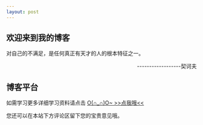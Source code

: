 ```yaml
---
layout: post
---
```


## 欢迎来到我的博客
对自己的不满足，是任何真正有天才的人的根本特征之一。    
<p style="text-align:right">------------------契诃夫</p>


## 博客平台

如需学习更多详细学习资料请点击 [O(∩_∩)O~    >>点我哦<<](http://www.suiblog.com/)

您还可以在本站下方评论区留下您的宝贵意见哦。